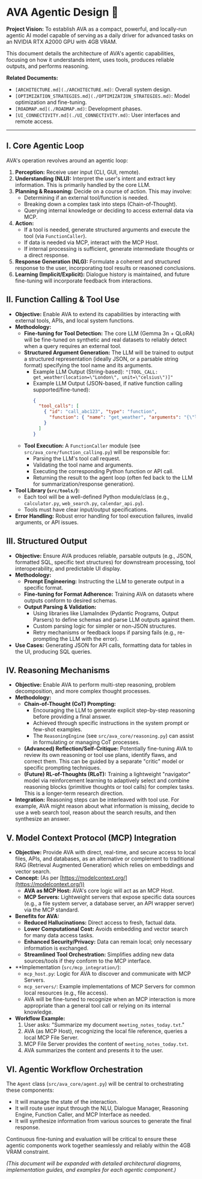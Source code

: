 # AVA Agentic Design 🧠

**Project Vision:** To establish AVA as a compact, powerful, and locally-run agentic AI model capable of serving as a daily driver for advanced tasks on an NVIDIA RTX A2000 GPU with 4GB VRAM.

This document details the architecture of AVA's agentic capabilities, focusing on how it understands intent, uses tools, produces reliable outputs, and performs reasoning.

**Related Documents:**
*   `[ARCHITECTURE.md](./ARCHITECTURE.md)`: Overall system design.
*   `[OPTIMIZATION_STRATEGIES.md](./OPTIMIZATION_STRATEGIES.md)`: Model optimization and fine-tuning.
*   `[ROADMAP.md](./ROADMAP.md)`: Development phases.
*   `[UI_CONNECTIVITY.md](./UI_CONNECTIVITY.md)`: User interfaces and remote access.

---

## I. Core Agentic Loop

AVA's operation revolves around an agentic loop:
1.  **Perception:** Receive user input (CLI, GUI, remote).
2.  **Understanding (NLU):** Interpret the user's intent and extract key information. This is primarily handled by the core LLM.
3.  **Planning & Reasoning:** Decide on a course of action. This may involve:
    *   Determining if an external tool/function is needed.
    *   Breaking down a complex task into steps (Chain-of-Thought).
    *   Querying internal knowledge or deciding to access external data via MCP.
4.  **Action:**
    *   If a tool is needed, generate structured arguments and execute the tool (via `FunctionCaller`).
    *   If data is needed via MCP, interact with the MCP Host.
    *   If internal processing is sufficient, generate intermediate thoughts or a direct response.
5.  **Response Generation (NLG):** Formulate a coherent and structured response to the user, incorporating tool results or reasoned conclusions.
6.  **Learning (Implicit/Explicit):** Dialogue history is maintained, and future fine-tuning will incorporate feedback from interactions.

## II. Function Calling & Tool Use

*   **Objective:** Enable AVA to extend its capabilities by interacting with external tools, APIs, and local system functions.
*   **Methodology:**
    *   **Fine-tuning for Tool Detection:** The core LLM (Gemma 3n + QLoRA) will be fine-tuned on synthetic and real datasets to reliably detect when a query requires an external tool.
    *   **Structured Argument Generation:** The LLM will be trained to output a structured representation (ideally JSON, or a parsable string format) specifying the tool name and its arguments.
        *   Example LLM Output (String-based): `"[TOOL_CALL: get_weather(location=\"London\", unit=\"celsius\")]"`
        *   Example LLM Output (JSON-based, if native function calling supported/fine-tuned): 
            ```json
            {
              "tool_calls": [ 
                { "id": "call_abc123", "type": "function", 
                  "function": { "name": "get_weather", "arguments": "{\"location\": \"London\", \"unit\": \"celsius\"}"} 
                }
              ]
            }
            ```
    *   **Tool Execution:** A `FunctionCaller` module (see `src/ava_core/function_calling.py`) will be responsible for:
        *   Parsing the LLM's tool call request.
        *   Validating the tool name and arguments.
        *   Executing the corresponding Python function or API call.
        *   Returning the result to the agent loop (often fed back to the LLM for summarization/response generation).
*   **Tool Library (`src/tools/`):**
    *   Each tool will be a well-defined Python module/class (e.g., `calculator.py`, `web_search.py`, `calendar_api.py`).
    *   Tools must have clear input/output specifications.
*   **Error Handling:** Robust error handling for tool execution failures, invalid arguments, or API issues.

## III. Structured Output

*   **Objective:** Ensure AVA produces reliable, parsable outputs (e.g., JSON, formatted SQL, specific text structures) for downstream processing, tool interoperability, and predictable UI display.
*   **Methodology:**
    *   **Prompt Engineering:** Instructing the LLM to generate output in a specific format.
    *   **Fine-tuning for Format Adherence:** Training AVA on datasets where outputs conform to desired schemas.
    *   **Output Parsing & Validation:**
        *   Using libraries like LlamaIndex (Pydantic Programs, Output Parsers) to define schemas and parse LLM outputs against them.
        *   Custom parsing logic for simpler or non-JSON structures.
        *   Retry mechanisms or feedback loops if parsing fails (e.g., re-prompting the LLM with the error).
*   **Use Cases:** Generating JSON for API calls, formatting data for tables in the UI, producing SQL queries.

## IV. Reasoning Mechanisms

*   **Objective:** Enable AVA to perform multi-step reasoning, problem decomposition, and more complex thought processes.
*   **Methodology:**
    *   **Chain-of-Thought (CoT) Prompting:**
        *   Encouraging the LLM to generate explicit step-by-step reasoning before providing a final answer.
        *   Achieved through specific instructions in the system prompt or few-shot examples.
        *   The `ReasoningEngine` (see `src/ava_core/reasoning.py`) can assist in formulating or managing CoT processes.
    *   **(Advanced) Reflection/Self-Critique:** Potentially fine-tuning AVA to review its own reasoning or tool use plans, identify flaws, and correct them. This can be guided by a separate "critic" model or specific prompting techniques.
    *   **(Future) RL-of-Thoughts (RLoT):** Training a lightweight "navigator" model via reinforcement learning to adaptively select and combine reasoning blocks (primitive thoughts or tool calls) for complex tasks. This is a longer-term research direction.
*   **Integration:** Reasoning steps can be interleaved with tool use. For example, AVA might reason about what information is missing, decide to use a web search tool, reason about the search results, and then synthesize an answer.

## V. Model Context Protocol (MCP) Integration

*   **Objective:** Provide AVA with direct, real-time, and secure access to local files, APIs, and databases, as an alternative or complement to traditional RAG (Retrieval Augmented Generation) which relies on embeddings and vector search.
*   **Concept:** (As per [https://modelcontext.org/](https://modelcontext.org/))
    *   **AVA as MCP Host:** AVA's core logic will act as an MCP Host.
    *   **MCP Servers:** Lightweight servers that expose specific data sources (e.g., a file system server, a database server, an API wrapper server) via the MCP standard.
*   **Benefits for AVA:**
    *   **Reduced Hallucinations:** Direct access to fresh, factual data.
    *   **Lower Computational Cost:** Avoids embedding and vector search for many data access tasks.
    *   **Enhanced Security/Privacy:** Data can remain local; only necessary information is exchanged.
    *   **Streamlined Tool Orchestration:** Simplifies adding new data sources/tools if they conform to the MCP interface.
*   **Implementation (`src/mcp_integration/`):
    *   `mcp_host.py`: Logic for AVA to discover and communicate with MCP Servers.
    *   `mcp_servers/`: Example implementations of MCP Servers for common local resources (e.g., file access).
    *   AVA will be fine-tuned to recognize when an MCP interaction is more appropriate than a general tool call or relying on its internal knowledge.
*   **Workflow Example:**
    1.  User asks: "Summarize my document `meeting_notes_today.txt`."
    2.  AVA (as MCP Host), recognizing the local file reference, queries a local MCP File Server.
    3.  MCP File Server provides the content of `meeting_notes_today.txt`.
    4.  AVA summarizes the content and presents it to the user.

## VI. Agentic Workflow Orchestration

The `Agent` class (`src/ava_core/agent.py`) will be central to orchestrating these components:
*   It will manage the state of the interaction.
*   It will route user input through the NLU, Dialogue Manager, Reasoning Engine, Function Caller, and MCP Interface as needed.
*   It will synthesize information from various sources to generate the final response.

Continuous fine-tuning and evaluation will be critical to ensure these agentic components work together seamlessly and reliably within the 4GB VRAM constraint.

_(This document will be expanded with detailed architectural diagrams, implementation guides, and examples for each agentic component.)_ 